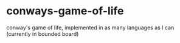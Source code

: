 # conways-game-of-life
conway's game of life, implemented in as many languages as I can (currently in bounded board)
